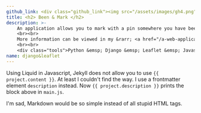 ```yaml
---
github_link: <div class="github_link"><img src="/assets/images/gh4.png"><a href="https://github.com/cademirci/been-and-mark" target="_blank">Inspect on GitHub</a></div>
title: <h2> Been & Mark </h2>
description: >-    
    An application allows you to mark with a pin somewhere you have been on an open world map; put a photo and a text related with there and the memory.
    <br><br>
    More information can be viewed in my &rarr; <a href="/a-web-application-with-world-map">blog post</a>
    <br><br>
    <div class="tools">Python &emsp; Django &emsp; Leaflet &emsp; Javascript &emsp; HTML &emsp; CSS &emsp; Sqlite3</div>
name: django&leaflet
---
```


Using Liquid in Javascript, Jekyll does not allow you to use `{{ project.content }}`. At least I couldn't find the way.
I use a frontmatter element `description` instead. Now `{{ project.description }}` prints the block above in `main.js`.

I'm sad, Markdown would be so simple instead of all stupid HTML tags.
